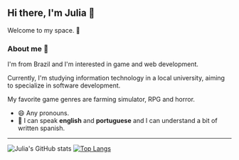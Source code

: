 ## Hi there, I'm Julia 👋

Welcome to my space. 🌻

### About me 🍃

I'm from Brazil and I'm interested in game and web development. 

Currently, I'm studying information technology in a local university, aiming to specialize in software development. 

My favorite game genres are farming simulator, RPG and horror. 

- 😄 Any pronouns.
- 💬 I can speak **english** and **portuguese** and I can understand a bit of written spanish.

---

![Julia's GitHub stats](https://github-readme-stats.vercel.app/api?username=juliawatanabe&show_icons=true&theme=dracula)  [![Top Langs](https://github-readme-stats.vercel.app/api/top-langs/?username=juliawatanabe&layout=donut&theme=dracula)](https://github.com/juliawatanabe/github-readme-stats)



